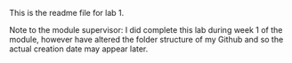 This is the readme file for lab 1.

Note to the module supervisor: I did complete this lab during week 1 of the module, however have altered the folder structure of my Github and so the actual creation date may appear later.
